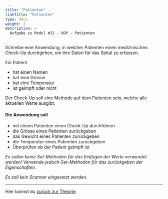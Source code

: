 ```yaml
---
title: "Patienten"
linkTitle: "Patienten"
type: docs
weight: 2
description: >
  Aufgabe zu Modul #J2 - OOP - Patienten
---
```


Schreibe eine Anwendung, in welcher Patienten einen medizinischen Check-Up durchgehen,
um ihre Daten für das Spital zu erfassen.

Ein Patient

- hat einen Namen
- hat eine Grösse
- hat eine Temperatur
- ist geimpft oder nicht

Der Check-Up soll eine Methode auf dem Patienten sein, welche alle aktuellen Werte ausgibt.

#### Die Anwendung soll

- mit einem Patienten einen Check-Up durchführen
- die Grösse eines Patienten zurückgeben
- das Gewicht eines Patienten zurückgeben
- die Temperatur eines Patienten zurückgeben
- Überprüfen ob der Patient geimpft ist

_Es sollen keine Set-Methoden für das Einfügen der Werte verwendet werden! Verwende jedoch Get-Methoden für das zurückgeben der Eigenschaften._

_Es soll kein Scanner eingesetzt werden._

---

Hier kannst du [zurück zur Theorie](../../../../docs/java/j2-oop).
